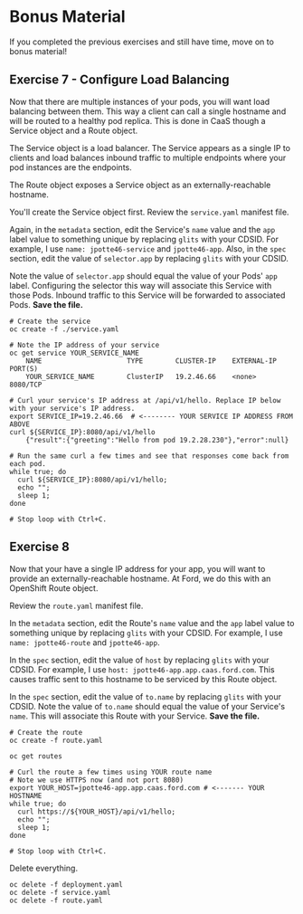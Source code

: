 # Bonus Material
If you completed the previous exercises and still have time, move on to bonus material!

## Exercise 7 - Configure Load Balancing
Now that there are multiple instances of your pods, you will want load balancing between them. This way a client can call a single hostname and will be routed to a healthy pod replica. This is done in CaaS though a Service object and a Route object.

The Service object is a load balancer. The Service appears as a single IP to clients and load balances inbound traffic to multiple endpoints where your pod instances are the endpoints.

The Route object exposes a Service object as an externally-reachable hostname.

You'll create the Service object first. Review the `service.yaml` manifest file.

Again, in the `metadata` section, edit the Service's `name` value and the `app` label value to something unique by replacing `glits` with your CDSID. For example, I use `name: jpotte46-service` and `jpotte46-app`. Also, in the `spec` section, edit the value of `selector.app` by replacing `glits` with your CDSID.

Note the value of `selector.app` should equal the value of your Pods' `app` label. Configuring the selector this way will associate this Service with those Pods. Inbound traffic to this Service will be forwarded to associated Pods. **Save the file.**

```
# Create the service
oc create -f ./service.yaml

# Note the IP address of your service
oc get service YOUR_SERVICE_NAME
    NAME                     TYPE        CLUSTER-IP    EXTERNAL-IP   PORT(S)
    YOUR_SERVICE_NAME        ClusterIP   19.2.46.66    <none>        8080/TCP

# Curl your service's IP address at /api/v1/hello. Replace IP below with your service's IP address.
export SERVICE_IP=19.2.46.66  # <-------- YOUR SERVICE IP ADDRESS FROM ABOVE
curl ${SERVICE_IP}:8080/api/v1/hello
    {"result":{"greeting":"Hello from pod 19.2.28.230"},"error":null}

# Run the same curl a few times and see that responses come back from each pod.
while true; do
  curl ${SERVICE_IP}:8080/api/v1/hello;
  echo "";
  sleep 1;
done

# Stop loop with Ctrl+C.

```
## Exercise 8

Now that your have a single IP address for your app, you will want to provide an externally-reachable hostname. At Ford, we do this with an OpenShift Route object.

Review the `route.yaml` manifest file.

In the `metadata` section, edit the Route's `name` value and the `app` label value to something unique by replacing `glits` with your CDSID. For example, I use `name: jpotte46-route` and `jpotte46-app`.

In the `spec` section, edit the value of `host` by replacing `glits` with your CDSID. For example, I use `host: jpotte46-app.app.caas.ford.com`. This causes traffic sent to this hostname to be serviced by this Route object.

In the `spec` section, edit the value of `to.name` by replacing `glits` with your CDSID. Note the value of `to.name` should equal the value of your Service's `name`. This will associate this Route with your Service. **Save the file.**

```
# Create the route
oc create -f route.yaml

oc get routes

# Curl the route a few times using YOUR route name
# Note we use HTTPS now (and not port 8080)
export YOUR_HOST=jpotte46-app.app.caas.ford.com # <------- YOUR HOSTNAME
while true; do
  curl https://${YOUR_HOST}/api/v1/hello;
  echo "";
  sleep 1;
done

# Stop loop with Ctrl+C.

```

Delete everything.

```
oc delete -f deployment.yaml
oc delete -f service.yaml
oc delete -f route.yaml
```
